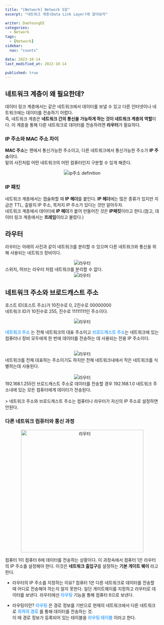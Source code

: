 ```yaml
---
title: "[Network] Network 5장"
excerpt: "네트워크 계층(Data Link Layer)에 알아보자"

writer: DaeYoungEE
categories:
  - Network
tags:
  - [Network]
sidebar:
  nav: "counts"

data: 2023-10-14
last_modified_at: 2022-10-14

published: true
---
```


## 네트워크 계층이 왜 필요한데?

데이터 링크 계층에서는 같은 네트워크에서 데이터를 보낼 수 있고 다른 인터넷이나 네트워크에는 데이터를 전송하기 어렵다.  
즉, 네트워크 계층은 **네트워크 간의 통신을 가능하게 하는 것이 네트워크 계층의 역할**이다. 이 계층을 통해 다른 네트워크로 데이터를 전송하려면 **라우터**가 필요하다.

### IP 주소와 MAC 주소 차이

**MAC 주소**는 랜에서 통신가능한 주소이고, 다른 네트워크에서 통신가능한 주소가 **IP 주소**이다.  
밑의 사진처럼 어떤 네트워크의 어떤 컴퓨터인지 구분할 수 있게 해준다.

<div align="center">
  <img alt="ip주소 definition" src="https://github.com/DaeYoungee/DaeYoungee.github.io/assets/121485300/7d4ecf72-1096-4818-9e3b-399c2f6d6cef">   
</div>

### IP 패킷

네트워크 계층에서는 캡슐화할 때 **IP 헤더**를 붙인다.
**IP 헤더**에는 많은 종류가 있지만 지금은 TTL, 출발지 IP 주소, 목저지 IP 주소가 있다는 것만 알아두자.  
네트워크 계층에서 데이터에 **IP 헤더**가 붙어 만들어진 것은 **IP패킷**이라고 한다.(참고, 데이터 링크 계층에서는 **프레임**이라고 불렀다.)

## 라우터

라우터는 아래의 사진과 같이 네트워크를 분리할 수 있으며 다른 네트워크와 통신을 위해 사용되는 네트워크 장비이다.

<div align="center">
  <img alt="라우터" src="https://github.com/DaeYoungee/DaeYoungee.github.io/assets/121485300/9f2de96d-aa20-4193-9767-cd6748806cbd">   
</div>
스위치, 허브는 라우터 처럼 네트워크를 분리할 수 없다.
<div align="center">
  <img alt="라우터" src="https://github.com/DaeYoungee/DaeYoungee.github.io/assets/121485300/52e8c695-31fa-49f0-acb6-403aa6c3481f">   
</div>

## 네트워크 주소와 브로드캐스트 주소

호스트 ID(호스트 주소)가 10진수로 0, 2진수로 00000000  
네트워크 ID가 10진수로 255, 진수로 11111111인 주소이다.

<div align="center">
<img alt="라우터" src="https://github.com/DaeYoungee/DaeYoungee.github.io/assets/121485300/18cfff4e-0d44-4265-a6b2-360eb2e495b1">   
</div>

<span style="color:rgb(77,171,254)"> **네트워크 주소** </span>는 전체 네트워크의 대표 주소이고 <span style="color:rgb(77,171,254)">**브로드캐스트 주소**</span>는 네트워크에 있는 컴퓨터나 장비 모두에게 한 번에 데이터를 전송하는 데 사용되는 전용 IP 주소이다.
<br>
<br>

<div align="center">
  <img alt="라우터" src="https://github.com/DaeYoungee/DaeYoungee.github.io/assets/121485300/68ec816c-d9c7-4134-9478-f5e95cdf38be">   
</div>
네트워크를 전체 대표하는 주소이기도 하지만 전체 네트워크내에서 작은 네트워크를 식별하는데 사용된다.
<br>
<br>

<div align="center">
  <img alt="라우터" src="https://github.com/DaeYoungee/DaeYoungee.github.io/assets/121485300/9ac64330-49ec-4f3d-b1f8-923257e46deb">   
</div>
192.168.1.255인 브로드캐스트 주소로 데이터를 전송할 경우 192.168.1.0 네트워크 주소내에 있는 모든 컴퓨터에게 데이터가 전송된다.

<br>
<br>
> 네트워크 주소와 브로드캐스트 주소는 컴퓨터나 라우터가 자신의 IP 주소로 설정하면 안된다.

### 다른 네트워크 컴퓨터와 통신 과정

<div align="center">
  <img width="400" alt="라우터" src="https://github.com/DaeYoungee/DaeYoungee.github.io/assets/121485300/c4d11e13-6bf0-4201-9967-3af43d12d447">   
</div>

컴퓨터 1이 컴퓨터 6에 데이터를 전송하는 상황이다. 이 과정속에서 컴퓨터 1은 라우터의 IP 주소를 설정해야 한다. 이것은 **네트워크 출입구**를 설정하는 **기본 게이트 웨이** 라고 한다.

- 라우터의 IP 주소를 지정하는 이유?
  컴퓨터 1은 다른 네트워크로 데이터를 전송할 때 어디로 전송해야 하는지 알지 못한다. 일단 게이트웨이를 지정하고 라우터로 데이터를 보낸다. 라우터에선 <span style="color:rgb(77,171,254)"> **라우팅** </span>기능을 통해 컴퓨터 6으로 보낸다.

- 라우팅이란?
  <span style="color:rgb(77,171,254)"> **라우팅** </span>은 경로 정보를 기반으로 현재의 네트워크에서 다른 네트워크로 <span style="color:rgb(77,171,254)"> **최적의 경로** </span>를 통해 데이터를 전송하는 것.  
  이 때 경로 정보가 등록되어 있는 테이블을 <span style="color:rgb(77,171,254)"> **라우팅 테이블** </span>이라고 한다.
